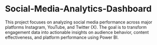 # Social-Media-Analytics-Dashboard
This project focuses on analyzing social media performance across major platforms Instagram, YouTube, and Twitter (X).   The goal is to transform engagement data into actionable insights on audience behavior, content effectiveness, and platform performance using Power BI.  

